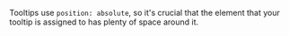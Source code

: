 Tooltips use `position: absolute`, so it's crucial that the element that your tooltip is assigned to has plenty of space around it.
